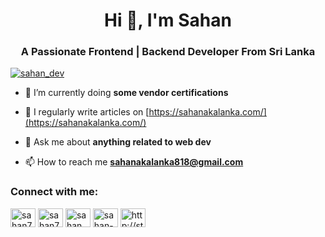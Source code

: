 <h1 align="center">Hi 👋, I'm Sahan</h1>
<h3 align="center">A Passionate Frontend | Backend Developer From Sri Lanka</h3>

<p align="left"> <a href="https://twitter.com/sahan_dev" target="blank"><img src="https://img.shields.io/twitter/follow/sahan_dev?logo=twitter&style=for-the-badge" alt="sahan_dev" /></a> </p>

- 🌱 I’m currently doing **some vendor certifications**

- 📝 I regularly write articles on [https://sahanakalanka.com/](https://sahanakalanka.com/)

- 💬 Ask me about **anything related to web dev**

- 📫 How to reach me **sahanakalanka818@gmail.com**

<h3 align="left">Connect with me:</h3>
<p align="left">
<a href="https://codepen.io/sahan713" target="blank"><img align="center" src="https://raw.githubusercontent.com/rahuldkjain/github-profile-readme-generator/master/src/images/icons/Social/codepen.svg" alt="sahan713" height="30" width="40" /></a>
<a href="https://dev.to/sahan713" target="blank"><img align="center" src="https://cdn.jsdelivr.net/npm/simple-icons@3.0.1/icons/dev-dot-to.svg" alt="sahan713" height="30" width="40" /></a>
<a href="https://twitter.com/sahan_dev" target="blank"><img align="center" src="https://raw.githubusercontent.com/rahuldkjain/github-profile-readme-generator/master/src/images/icons/Social/twitter.svg" alt="sahan_dev" height="30" width="40" /></a>
<a href="https://linkedin.com/in/sahan-akalanka-97634a210" target="blank"><img align="center" src="https://raw.githubusercontent.com/rahuldkjain/github-profile-readme-generator/master/src/images/icons/Social/linked-in-alt.svg" alt="sahan-akalanka-97634a210" height="30" width="40" /></a>
<a href="https://stackoverflow.com/users/15995248/sahan-akalanka?tab=profile" target="blank"><img align="center" src="https://raw.githubusercontent.com/rahuldkjain/github-profile-readme-generator/master/src/images/icons/Social/stack-overflow.svg" alt="http://stackoverflow.com/u/15995248" height="30" width="40" /></a>
</p>
